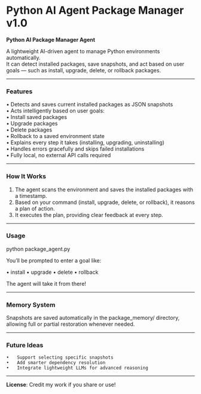 # Python AI Agent Package Manager v1.0

**Python AI Package Manager Agent**

A lightweight AI-driven agent to manage Python environments automatically.<br>
It can detect installed packages, save snapshots, and act based on user goals — such as install, upgrade, delete, or rollback packages.

***

### Features

• Detects and saves current installed packages as JSON snapshots<br>
• Acts intelligently based on user goals:<br>
• Install saved packages<br>
• Upgrade packages<br>
• Delete packages<br>
• Rollback to a saved environment state<br>
• Explains every step it takes (installing, upgrading, uninstalling)<br>
• Handles errors gracefully and skips failed installations<br>
• Fully local, no external API calls required

***

### How It Works

1.	The agent scans the environment and saves the installed packages with a timestamp.
2.	Based on your command (install, upgrade, delete, or rollback), it reasons a plan of action.
3.	It executes the plan, providing clear feedback at every step.

***

### Usage

python package_agent.py

You’ll be prompted to enter a goal like:

• install
• upgrade
• delete
• rollback

The agent will take it from there!

***

### Memory System

Snapshots are saved automatically in the package_memory/ directory, allowing full or partial restoration whenever needed.

***

### Future Ideas

	•	Support selecting specific snapshots
	•	Add smarter dependency resolution
	•	Integrate lightweight LLMs for advanced reasoning

***

**License**: Credit my work if you share or use!
